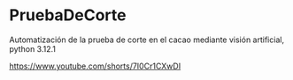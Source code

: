 # PruebaDeCorte
Automatización de la prueba de corte en el cacao mediante visión artificial, python 3.12.1

https://www.youtube.com/shorts/7I0Cr1CXwDI

